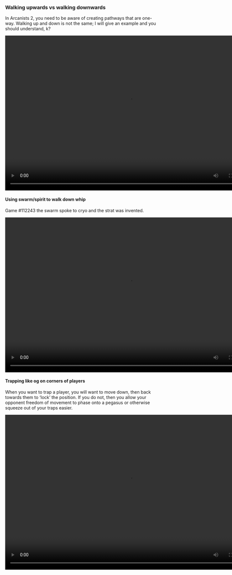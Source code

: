 ### Walking upwards vs walking downwards


In Arcanists 2, you need to be aware of creating pathways that are one-way. Walking up and down is not the same; I will give an example and you should understand, k?


<video controls="true" width="800" height="500" ><source src="https://raw.githubusercontent.com/1IlIl/wikidata/main/tra_trsw2_stuff/WalkingisHard.mp4"></video>


#### Using swarm/spirit to walk down whip


Game #112243 the swarm spoke to cryo and the strat was invented.


<video controls="true" width="800" height="500" ><source src="https://raw.githubusercontent.com/1IlIl/wikidata/main/tra_trsw2_stuff/CryoWhipStrat.mp4"></video>


#### Trapping like og on corners of players


When you want to trap a player, you will want to move down, then back towards them to ‘lock’ the position. If you do not, then you allow your opponent freedom of movement to phase onto a pegasus or otherwise squeeze out of your traps easier.


<video controls="true" width="800" height="500" ><source src="https://raw.githubusercontent.com/1IlIl/wikidata/main/tra_trsw2_stuff/LeftVsRightTrap.mp4"></video>



